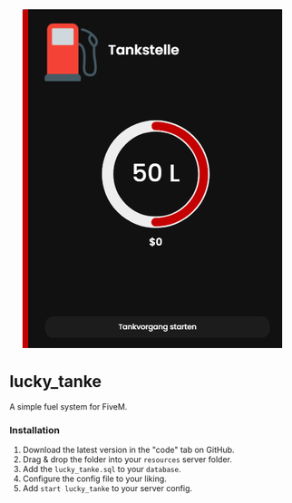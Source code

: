 <div align='center'><img src='screenshot.png'/></div>

# lucky_tanke

A simple fuel system for FiveM.

### Installation
1) Download the latest version in the "code" tab on GitHub.
2) Drag & drop the folder into your `resources` server folder.
3) Add the `lucky_tanke.sql` to your `database`.
4) Configure the config file to your liking.
5) Add `start lucky_tanke` to your server config.